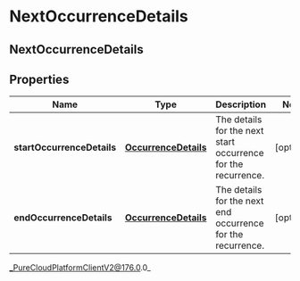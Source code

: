 # NextOccurrenceDetails

## NextOccurrenceDetails

## Properties

|Name | Type | Description | Notes|
|------------ | ------------- | ------------- | -------------|
| **startOccurrenceDetails** | [**OccurrenceDetails**](OccurrenceDetails) | The details for the next start occurrence for the recurrence. | [optional] |
| **endOccurrenceDetails** | [**OccurrenceDetails**](OccurrenceDetails) | The details for the next end occurrence for the recurrence. | [optional] |



_PureCloudPlatformClientV2@176.0.0_
